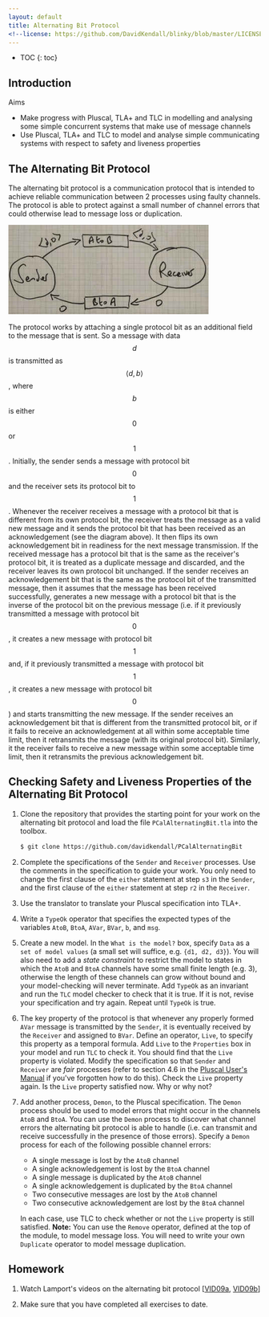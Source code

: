 ```yaml
---
layout: default
title: Alternating Bit Protocol
<!--license: https://github.com/DavidKendall/blinky/blob/master/LICENSE-->
---
```

* TOC
{: toc}

## Introduction

Aims

* Make progress with Pluscal, TLA+ and TLC in modelling and analysing some 
  simple concurrent systems that make use of message channels
* Use Pluscal, TLA+ and TLC to model and analyse simple communicating systems with 
  respect to safety and liveness properties

## The Alternating Bit Protocol

The alternating bit protocol is a communication protocol that is intended to achieve reliable
communication between 2 processes using faulty channels. The protocol is able 
to protect against a small number of channel errors that could otherwise lead 
to message loss or duplication.

<img src="assets/images/altbit.jpg" alt="alternating bit diagram" class="img-responsive"/>

The protocol works by attaching a single protocol bit as an additional field to
the message that is sent. So a message with data $$d$$ is transmitted as
$$\langle d, b \rangle$$, where $$b$$ is either $$0$$ or $$1$$. Initially, the
sender sends a message with protocol bit $$0$$ and the receiver sets its
protocol bit to $$1$$.  Whenever the receiver receives a message with a
protocol bit that is different from its own protocol bit, the receiver treats
the message as a valid new message and it sends the protocol bit that has been
received as an acknowledgement (see the diagram above). It then flips its own
acknowledgement bit in readiness for the next message transmission. If the
received message has a protocol bit that is the same as the receiver's protocol
bit, it is treated as a duplicate message and discarded, and the receiver
leaves its own protocol bit unchanged. If the sender receives an
acknowledgement bit that is the same as the protocol bit of the transmitted
message, then it assumes that the message has been received successfully,
generates a new message with a protocol bit that is the inverse of the protocol
bit on the previous message (i.e. if it previously transmitted a message with
protocol bit $$0$$, it creates a new message with protocol bit $$1$$ and, if it
previously transmitted a message with protocol bit $$1$$, it creates a new
message with protocol bit $$0$$) and starts transmitting the new message. If
the sender receives an acknowledgement bit that is different from the
transmitted protocol bit, or if it fails to receive an acknowledgement at all
within some acceptable time limit, then it retransmits the message (with its
original protocol bit).  Similarly, it the receiver fails to receive a new
message within some acceptable time limit, then it retransmits the previous
acknowledgement bit.

## Checking Safety and Liveness Properties of the Alternating Bit Protocol

1. Clone the repository that provides the starting point for your work on the
   alternating bit protocol and load the file `PCalAlternatingBit.tla` into the
   toolbox.

   ```sh
   $ git clone https://github.com/davidkendall/PCalAlternatingBit
   ```

1. Complete the specifications of the `Sender` and `Receiver` processes. Use
   the comments in the specification to guide your work. You only need to
   change the first clause of the `either` statement at step `s3` in the
   `Sender`, and the first clause of the `either` statement at step `r2` in the
   `Receiver`.

1. Use the translator to translate your Pluscal specification into TLA+.
   
1. Write a `TypeOk` operator that specifies the expected types of the variables
   `AtoB`, `BtoA`, `AVar`, `BVar`, `b`, and `msg`. 

1. Create a new model. In the `What is the model?` box, specify `Data` as a
   `set of model values` (a small set will suffice, e.g. `{d1, d2, d3}`).  You
   will also need to add a *state constraint* to restrict the model to states
   in which the `AtoB` and `BtoA` channels have some small finite length (e.g.
   3), otherwise the length of these channels can grow without bound and your
   model-checking will never terminate.  Add `TypeOk` as an invariant and run
   the `TLC` model checker to check that it is true. If it is not, revise your
   specification and try again. Repeat until `TypeOk` is true.

1. The key property of the protocol is that whenever any properly formed `AVar`
   message is transmitted by the `Sender`, it is eventually received by the
   `Receiver` and assigned to `BVar`. Define an operator, `Live`, to specify
   this property as a temporal formula. Add `Live` to the `Properties` box in
   your model and run `TLC` to check it. You should find that the `Live`
   property is violated. Modify the specification so that `Sender` and
   `Receiver` are *fair* processes (refer to section 4.6 in the [Pluscal User's
   Manual]({{site.baseurl}}{{site.raurl}}/p-manual.pdf) if you've forgotten how
   to do this).  Check the `Live` property again. Is the `Live` property
   satisfied now. Why or why not?

1. Add another process, `Demon`, to the Pluscal specification. The `Demon`
   process should be used to model errors that might occur in the channels
   `AtoB` and `BtoA`. You can use the `Demon` process to discover what
   channel errors the alternating bit protocol is able to handle (i.e.
   can transmit and receive successfully in the presence of those errors).
   Specify a `Demon` process for each of the following possible channel
   errors:
    * A single message is lost by the `AtoB` channel
    * A single acknowledgement is lost by the `BtoA` channel
    * A single message is duplicated by the `AtoB` channel
    * A single acknowledgement is duplicated by the `BtoA` channel
    * Two consecutive messages are lost by the `AtoB` channel
    * Two consecutive acknowledgement are lost by the `BtoA` channel

   In each case, use TLC to check whether or not the `Live` property is
   still satisfied. **Note:** You can use the `Remove` operator, defined at
   the top of the module, to model message loss. You will need to write
   your own `Duplicate` operator to model message duplication.

## Homework

1. Watch Lamport's videos on the alternating bit protocol 
   [[VID09a](https://lamport.azurewebsites.net/video/video9a.html), [VID09b](https://lamport.azurewebsites.net/video/video9b.html)]

1. Make sure that you have completed all exercises to date.




